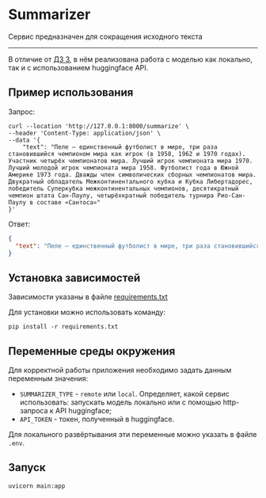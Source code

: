 # Summarizer

Сервис предназначен для сокращения исходного текста

---

В отличие от [ДЗ 3](https://github.com/inozemtseviv/urfu_software_engineering_1/tree/master/hw3), в нём реализована
работа с моделью как локально, так и с использованием huggingface API.

## Пример использования

Запрос:

```shell
curl --location 'http://127.0.0.1:8000/summarize' \
--header 'Content-Type: application/json' \
--data '{
    "text": "Пеле — единственный футболист в мире, три раза становившийся чемпионом мира как игрок (в 1958, 1962 и 1970 годах). Участник четырёх чемпионатов мира. Лучший игрок чемпионата мира 1970. Лучший молодой игрок чемпионата мира 1958. Футболист года в Южной Америке 1973 года. Дважды член символических сборных чемпионатов мира. Двукратный обладатель Межконтинентального кубка и Кубка Либертадорес, победитель Суперкубка межконтинентальных чемпионов, десятикратный чемпион штата Сан-Паулу, четырёхкратный победитель турнира Рио-Сан-Паулу в составе «Сантоса»"
}'
```

Ответ:

```json
{
  "text": "Пеле — единственный футболист в мире, три раза становившийся чемпионом мира как игрок (в 1958, 1962 и 1970 годах). Двукратный обладатель Межконтинентального кубка и Кубка Либертадорес, победитель Суперкубка межконтинентальных чемпионов, десятикратный чемпион штата Сан-Паулу."
}
```

## Установка зависимостей

Зависимости указаны в файле [requirements.txt](requirements.txt)

Для установки можно использовать команду:

```shell
pip install -r requirements.txt
```

## Переменные среды окружения

Для корректной работы приложения необходимо задать данным переменным значения:

- `SUMMARIZER_TYPE` - `remote` или `local`. Определяет, какой сервис использовать: запускать модель локально или с
  помощью http-запроса к API huggingface;
- `API_TOKEN` - токен, полученный в huggingface.

Для локального развёртывания эти переменные можно указать в файле `.env`.

## Запуск

```shell
uvicorn main:app
```
